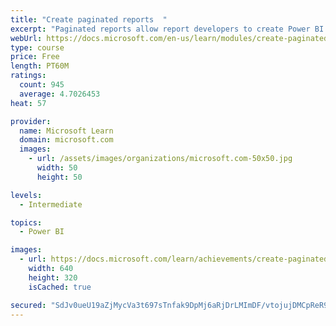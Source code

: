 ```yaml
---
title: "Create paginated reports  "
excerpt: "Paginated reports allow report developers to create Power BI artifacts that have tightly controlled rendering requirements. Paginated reports are ideal for creating sales invoices, receipts, purchase orders, and tabular data. This module will teach you how to create reports, add parameters, and work with tables and charts in paginated reports."
webUrl: https://docs.microsoft.com/en-us/learn/modules/create-paginated-reports-power-bi/
type: course
price: Free
length: PT60M
ratings:
  count: 945
  average: 4.7026453
heat: 57

provider:
  name: Microsoft Learn
  domain: microsoft.com
  images:
    - url: /assets/images/organizations/microsoft.com-50x50.jpg
      width: 50
      height: 50

levels:
  - Intermediate

topics:
  - Power BI

images:
  - url: https://docs.microsoft.com/learn/achievements/create-paginated-reports-power-bi-social.png
    width: 640
    height: 320
    isCached: true

secured: "SdJv0ueU19aZjMycVa3t697sTnfak9DpMj6aRjDrLMImDF/vtojujDMCpReR9PIiXJwzztCyf7CTRJvfeVNYyM1u55gsuIDikYQYSYv3pY6lJ/gSInkO2FnFmqUafY2fR6vVMZ817aVqqMPtSBtoONeiJ6My6vz/FlnVAclC90RMF/ByFvcSMXoQw8z66KbMvBqC/DcrWC++5vetmWheJCAXMbvCJ6hk1hRx2vBJnr+YLF2BY+RB79aOC1kywBWsVHI+vdhrqkBWkJ+dRryzcJ7EFyDZHnciDMFFRTeA/ehV1+3tlf1ifrrXMGWJ50K4I80YhEMv4poZaWtreJ4RFFVM2Tff4U+LuqDpSHqmn9laKNUiZLUyHKXXqpk/LBBj9uCgI5yfFLnTApcrdrHAJ7UMN3fDX657fyJaW5EQXYc=;s/1efg0bgGH//mCbyRpXEA=="
---
```


